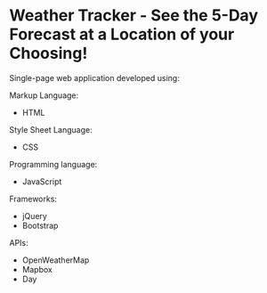 # Weather Tracker - See the 5-Day Forecast at a Location of your Choosing!
Single-page web application developed using:

Markup Language:
- HTML

Style Sheet Language:
- CSS

Programming language:
- JavaScript

Frameworks:
- jQuery
- Bootstrap

APIs:
- OpenWeatherMap
- Mapbox
- Day
